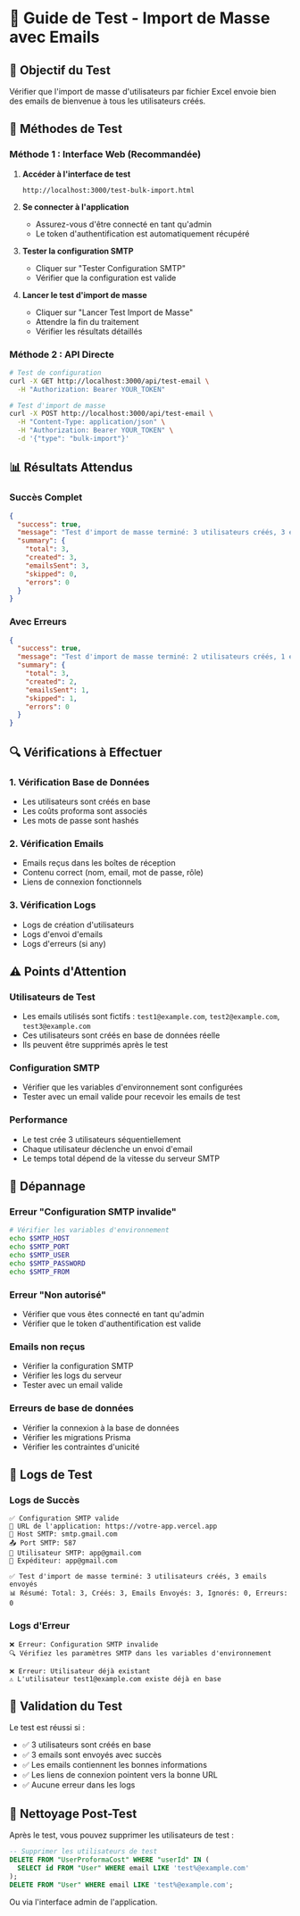 # 🧪 Guide de Test - Import de Masse avec Emails

## 🎯 **Objectif du Test**

Vérifier que l'import de masse d'utilisateurs par fichier Excel envoie bien des emails de bienvenue à tous les utilisateurs créés.

## 🚀 **Méthodes de Test**

### **Méthode 1 : Interface Web (Recommandée)**

1. **Accéder à l'interface de test**
   ```
   http://localhost:3000/test-bulk-import.html
   ```

2. **Se connecter à l'application**
   - Assurez-vous d'être connecté en tant qu'admin
   - Le token d'authentification est automatiquement récupéré

3. **Tester la configuration SMTP**
   - Cliquer sur "Tester Configuration SMTP"
   - Vérifier que la configuration est valide

4. **Lancer le test d'import de masse**
   - Cliquer sur "Lancer Test Import de Masse"
   - Attendre la fin du traitement
   - Vérifier les résultats détaillés

### **Méthode 2 : API Directe**

```bash
# Test de configuration
curl -X GET http://localhost:3000/api/test-email \
  -H "Authorization: Bearer YOUR_TOKEN"

# Test d'import de masse
curl -X POST http://localhost:3000/api/test-email \
  -H "Content-Type: application/json" \
  -H "Authorization: Bearer YOUR_TOKEN" \
  -d '{"type": "bulk-import"}'
```

## 📊 **Résultats Attendus**

### **Succès Complet**
```json
{
  "success": true,
  "message": "Test d'import de masse terminé: 3 utilisateurs créés, 3 emails envoyés",
  "summary": {
    "total": 3,
    "created": 3,
    "emailsSent": 3,
    "skipped": 0,
    "errors": 0
  }
}
```

### **Avec Erreurs**
```json
{
  "success": true,
  "message": "Test d'import de masse terminé: 2 utilisateurs créés, 1 email envoyé",
  "summary": {
    "total": 3,
    "created": 2,
    "emailsSent": 1,
    "skipped": 1,
    "errors": 0
  }
}
```

## 🔍 **Vérifications à Effectuer**

### **1. Vérification Base de Données**
- Les utilisateurs sont créés en base
- Les coûts proforma sont associés
- Les mots de passe sont hashés

### **2. Vérification Emails**
- Emails reçus dans les boîtes de réception
- Contenu correct (nom, email, mot de passe, rôle)
- Liens de connexion fonctionnels

### **3. Vérification Logs**
- Logs de création d'utilisateurs
- Logs d'envoi d'emails
- Logs d'erreurs (si any)

## ⚠️ **Points d'Attention**

### **Utilisateurs de Test**
- Les emails utilisés sont fictifs : `test1@example.com`, `test2@example.com`, `test3@example.com`
- Ces utilisateurs sont créés en base de données réelle
- Ils peuvent être supprimés après le test

### **Configuration SMTP**
- Vérifier que les variables d'environnement sont configurées
- Tester avec un email valide pour recevoir les emails de test

### **Performance**
- Le test crée 3 utilisateurs séquentiellement
- Chaque utilisateur déclenche un envoi d'email
- Le temps total dépend de la vitesse du serveur SMTP

## 🐛 **Dépannage**

### **Erreur "Configuration SMTP invalide"**
```bash
# Vérifier les variables d'environnement
echo $SMTP_HOST
echo $SMTP_PORT
echo $SMTP_USER
echo $SMTP_PASSWORD
echo $SMTP_FROM
```

### **Erreur "Non autorisé"**
- Vérifier que vous êtes connecté en tant qu'admin
- Vérifier que le token d'authentification est valide

### **Emails non reçus**
- Vérifier la configuration SMTP
- Vérifier les logs du serveur
- Tester avec un email valide

### **Erreurs de base de données**
- Vérifier la connexion à la base de données
- Vérifier les migrations Prisma
- Vérifier les contraintes d'unicité

## 📝 **Logs de Test**

### **Logs de Succès**
```
✅ Configuration SMTP valide
📧 URL de l'application: https://votre-app.vercel.app
🔧 Host SMTP: smtp.gmail.com
📤 Port SMTP: 587
👤 Utilisateur SMTP: app@gmail.com
📨 Expéditeur: app@gmail.com

✅ Test d'import de masse terminé: 3 utilisateurs créés, 3 emails envoyés
📊 Résumé: Total: 3, Créés: 3, Emails Envoyés: 3, Ignorés: 0, Erreurs: 0
```

### **Logs d'Erreur**
```
❌ Erreur: Configuration SMTP invalide
🔍 Vérifiez les paramètres SMTP dans les variables d'environnement

❌ Erreur: Utilisateur déjà existant
⚠️ L'utilisateur test1@example.com existe déjà en base
```

## 🎉 **Validation du Test**

Le test est réussi si :
- ✅ 3 utilisateurs sont créés en base
- ✅ 3 emails sont envoyés avec succès
- ✅ Les emails contiennent les bonnes informations
- ✅ Les liens de connexion pointent vers la bonne URL
- ✅ Aucune erreur dans les logs

## 🔄 **Nettoyage Post-Test**

Après le test, vous pouvez supprimer les utilisateurs de test :

```sql
-- Supprimer les utilisateurs de test
DELETE FROM "UserProformaCost" WHERE "userId" IN (
  SELECT id FROM "User" WHERE email LIKE 'test%@example.com'
);
DELETE FROM "User" WHERE email LIKE 'test%@example.com';
```

Ou via l'interface admin de l'application.
